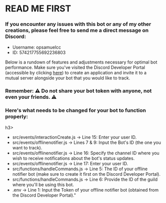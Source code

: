  <h1>READ ME FIRST</h1>

<h3>If you encounter any issues with this bot or any of my other creations, please feel free to send me a direct message on Discord:</h3>

<ul>
   <li>Username: opsamuelcc</li>
   <li>ID: 574217755692236803</li>
</ul>

<p>Below is a rundown of features and adjustments necessary for optimal bot performance. Make sure you've visited the Discord Developer Portal (accessible by clicking <a href="https://discord.com/developers/applications">here</a>) to create an application and invite it to a mutual server alongside your bot that you would like to track.</p>

<h3>Remember: ⚠️ Do not share your bot token with anyone, not even your friends. ⚠️</h3>

<h3>Here's what needs to be changed for your bot to function properly:</h3>h3>
<ul>
   <li>src/events/interactionCreate.js -> Line 15: Enter your user ID.</li>
   <li>src/events/offlinenotifier.js -> Lines 7 & 9: Input the Bot's ID (the one you want to track).</li>
   <li>src/events/offlinenotifier.js -> Line 16: Specify the channel ID where you wish to receive notifications about the bot's status updates.</li>
   <li>src/events/offlinenotifier.js -> Line 17: Enter your user ID.</li>
   <li>src/functions/handleCommands.js -> Line 5: The ID of your offline notifier bot (make sure to create it first on the Discord Developer Portal).</li>
   <li>src/functions/handleCommands.js -> Line 6: Provide the ID of the guild where you'll be using this bot.</li>
   <li>.env -> Line 1: Input the Token of your offline notifier bot (obtained from the Discord Developer Portal)."</li>
</ul>


